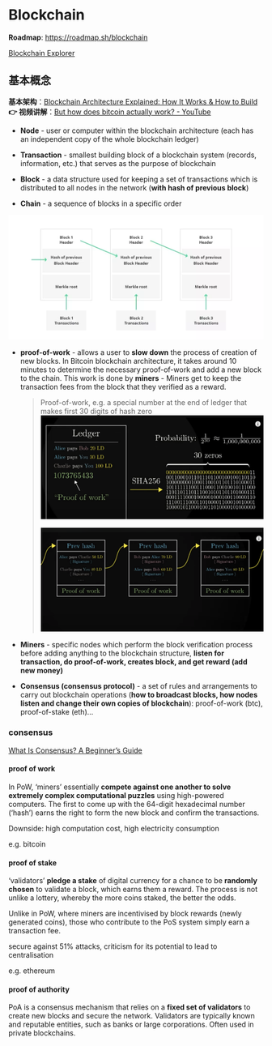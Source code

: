 # Blockchain

**Roadmap**: https://roadmap.sh/blockchain

[Blockchain Explorer](https://www.blockchain.com/explorer?ref=mlq.ai)

## 基本概念

**基本架构**：[Blockchain Architecture Explained: How It Works &amp; How to Build](https://mlsdev.com/blog/156-how-to-build-your-own-blockchain-architecture)
**👉 视频讲解**：[But how does bitcoin actually work? - YouTube](https://www.youtube.com/watch?v=bBC-nXj3Ng4&ab_channel=3Blue1Brown)

- **Node** - user or computer within the blockchain architecture (each has an independent copy of the whole blockchain ledger)

- **Transaction** - smallest building block of a blockchain system (records, information, etc.) that serves as the purpose of blockchain

- **Block** - a data structure used for keeping a set of transactions which is distributed to all nodes in the network (**with hash of previous block**)

- **Chain** - a sequence of blocks in a specific order

![Blockchain Structure](blockchain_basics.assets/25bfd644a463b1ac4d4abba89eb5b41d5e7f1cd3.webp)

- **proof-of-work** - allows a user to **slow down** the process of creation of new blocks. In Bitcoin blockchain architecture, it takes around 10 minutes to determine the necessary proof-of-work and add a new block to the chain. This work is done by **miners** - Miners get to keep the transaction fees from the block that they verified as a reward.

  > Proof-of-work, e.g. a special number at the end of ledger that makes first 30 digits of hash zero
  > ![image-20240418153646357](blockchain_basics.assets/image-20240418153646357.png)
  >
  > ![image-20240418153915008](blockchain_basics.assets/image-20240418153915008.png)

- **Miners** - specific nodes which perform the block verification process before adding anything to the blockchain structure, **listen for transaction, do proof-of-work, creates block, and get reward (add new money)**

- **Consensus (consensus protocol)** - a set of rules and arrangements to carry out blockchain operations (**how to broadcast blocks, how nodes listen and change their own copies of blockchain**): proof-of-work (btc), proof-of-stake (eth)...

### consensus

[What Is Consensus? A Beginner’s Guide](https://crypto.com/university/consensus-mechanisms-explained)

#### proof of work

In PoW, ‘miners’ essentially **compete against one another to solve extremely complex computational puzzles** using high-powered computers. The first to come up with the 64-digit hexadecimal number (‘hash’) earns the right to form the new block and confirm the transactions.

Downside: high computation cost, high electricity consumption

e.g. bitcoin

#### proof of stake

‘validators’ **pledge a stake** of digital currency for a chance to be **randomly chosen** to validate a block, which earns them a reward. The process is not unlike a lottery, whereby the more coins staked, the better the odds.

Unlike in PoW, where miners are incentivised by block rewards (newly generated coins), those who contribute to the PoS system simply earn a transaction fee.

secure against 51% attacks, criticism for its potential to lead to centralisation

e.g. ethereum

#### proof of authority

PoA is a consensus mechanism that relies on a **fixed set of validators** to create new blocks and secure the network. Validators are typically known and reputable entities, such as banks or large corporations. Often used in private blockchains.

